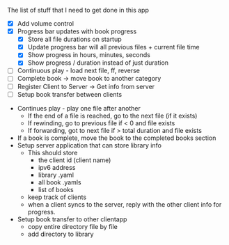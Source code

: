 The list of stuff that I need to get done in this app

- [x] Add volume control
- [x] Progress bar updates with book progress
	- [x] Store all file durations on startup
	- [x] Update progress bar will all previous files + current file time
	- [x] Show progress in hours, minutes, seconds
	- [x] Show progress / duration instead of just duration
- [ ] Continuous play - load next file, ff, reverse
- [ ] Complete book -> move book to another category
- [ ] Register Client to Server -> Get info from server
- [ ] Setup book transfer between clients

- Continues play - play one file after another
	- If the end of a file is reached, go to the next file (if it exists)
	- If rewinding, go to previous file if < 0 and file exists
	- If forwarding, got to next file if > total duration and file exists
- If a book is complete, move the book to the completed books section
- Setup server application that can store library info
	- This should store 
		- the client id (client name)
		- ipv6 address
		- library .yaml
		- all book .yamls
		- list of books
	- keep track of clients 
	- when a client syncs to the server, reply with the other client info for progress. 
- Setup book transfer to other clientapp
	- copy entire directory file by file
	- add directory to library




